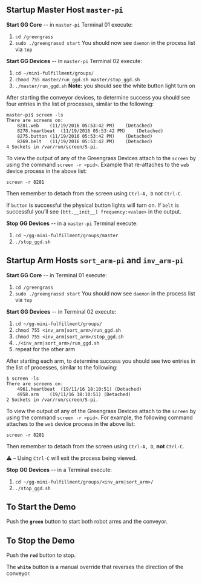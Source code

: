 ## Startup Master Host `master-pi`
**Start GG Core** -- in `master-pi` Terminal 01 execute:
1. `cd /greengrass`
1. `sudo ./greengrassd start`
You should now see `daemon` in the process list via `top`

**Start GG Devices** -- in `master-pi` Terminal 02 execute:

1. `cd ~/mini-fulfillment/groups/`
1. `chmod 755 master/run_ggd.sh master/stop_ggd.sh`
1. `./master/run_ggd.sh`
**Note:** you should see the white button light turn on

After starting the conveyor devices, to determine success you should see four 
entries in the list of processes, similar to the following:
```
master-pi$ screen -ls
There are screens on:
	8281.web	(11/19/2016 05:53:42 PM)	(Detached)
	8278.heartbeat	(11/19/2016 05:53:42 PM)	(Detached)
	8275.button	(11/19/2016 05:53:42 PM)	(Detached)
	8269.belt	(11/19/2016 05:53:42 PM)	(Detached)
4 Sockets in /var/run/screen/S-pi.
```
To view the output of any of the Greengrass Devices attach to the 
`screen` by using the command `screen -r <pid>`. Example that 
re-attaches to the `web` device process in the above list:
```
screen -r 8281
```
Then remember to detach from the screen using `Ctrl-A, D` not `Ctrl-C`.

If `button` is successful the physical button lights will turn on.
If `belt` is successful you'll see `[btt.__init__] frequency:<value>` in the output.

**Stop GG Devices** -- in a `master-pi` Terminal execute:
1. `cd ~/gg-mini-fulfillment/groups/master`
1. `./stop_ggd.sh`

## Startup Arm Hosts `sort_arm-pi` and `inv_arm-pi`
**Start GG Core** -- in Terminal 01 execute:
1. `cd /greengrass`
1. `sudo ./greengrassd start`
You should now see `daemon` in the process list via `top`

**Start GG Devices** -- in Terminal 02 execute:

1. `cd ~/gg-mini-fulfillment/groups/`
1. `chmod 755 <inv_arm|sort_arm>/run_ggd.sh`
1. `chmod 755 <inv_arm|sort_arm>/stop_ggd.sh`
1. `./<inv_arm|sort_arm>/run_ggd.sh`
1. repeat for the other arm

After starting each arm, to determine success you should see two 
entries in the list of processes, similar to the following:
```
$ screen -ls
There are screens on:
	4961.heartbeat	(19/11/16 18:10:51)	(Detached)
	4958.arm	(19/11/16 18:10:51)	(Detached)
2 Sockets in /var/run/screen/S-pi.
```
To view the output of any of the Greengrass Devices attach to the 
`screen` by using the command `screen -r <pid>`. For example, the following command 
attaches to the `web` device process in the above list:
```
screen -r 8281
```
Then remember to detach from the screen using `Ctrl-A, D`, **not** `Ctrl-C`. 

:warning: – Using `Ctrl-C` will exit the process being viewed.

**Stop GG Devices** -- in a Terminal execute:
1. `cd ~/gg-mini-fulfillment/groups/<inv_arm|sort_arm>/`
1. `./stop_ggd.sh`

## To Start the Demo
Push the **`green`** button to start both robot arms and the conveyor.

## To Stop the Demo
Push the **`red`** button to stop. 

The **`white`** button is a manual override that reverses the direction of the conveyor.
